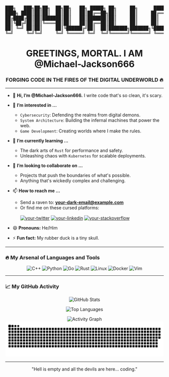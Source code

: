 <!-- 开场，用代码块和ASCII艺术 -->
<div align="center">
<pre>
███╗   ███╗██╗██╗  ██╗██╗   ██╗ █████╗ ██╗     ██╗      ██████╗ ██████╗ ██████╗ 
████╗ ████║██║██║  ██║██║   ██║██╔══██╗██║     ██║     ██╔═══██╗██╔══██╗██╔══██╗
██╔████╔██║██║███████║██║   ██║███████║██║     ██║     ██║   ██║██████╔╝██████╔╝
██║╚██╔╝██║██║╚════██║██║   ██║██╔══██║██║     ██║     ██║   ██║██╔══██╗██╔══██╗
██║ ╚═╝ ██║██║     ██║╚██████╔╝██║  ██║███████╗███████╗╚██████╔╝██║  ██║██║  ██║
╚═╝     ╚═╝╚═╝     ╚═╝ ╚═════╝ ╚═╝  ╚═╝╚══════╝╚══════╝ ╚═════╝ ╚═╝  ╚═╝╚═╝  ╚═╝
</pre>
</div>

<h1 align="center">GREETINGS, MORTAL. I AM @Michael-Jackson666</h1>
<h3 align="center">FORGING CODE IN THE FIRES OF THE DIGITAL UNDERWORLD 🔥</h3>

---

- 👋 **Hi, I’m @Michael-Jackson666.** I write code that's so clean, it's scary.

- 👀 **I’m interested in ...**
  - `Cybersecurity`: Defending the realms from digital demons.
  - `System Architecture`: Building the infernal machines that power the web.
  - `Game Development`: Creating worlds where I make the rules.

- 🌱 **I’m currently learning ...**
  - The dark arts of `Rust` for performance and safety.
  - Unleashing chaos with `Kubernetes` for scalable deployments.

- 💞️ **I’m looking to collaborate on ...**
  - Projects that push the boundaries of what's possible.
  - Anything that's wickedly complex and challenging.

- 📫 **How to reach me ...**
  - Send a raven to: **your-dark-email@example.com**
  - Or find me on these cursed platforms:
    <p align="left">
      <a href="https://twitter.com/your-twitter" target="blank"><img align="center" src="https://raw.githubusercontent.com/rahuldkjain/github-profile-readme-generator/master/src/images/icons/Social/twitter.svg" alt="your-twitter" height="30" width="40" /></a>
      <a href="https://linkedin.com/in/your-linkedin" target="blank"><img align="center" src="https://raw.githubusercontent.com/rahuldkjain/github-profile-readme-generator/master/src/images/icons/Social/linked-in-alt.svg" alt="your-linkedin" height="30" width="40" /></a>
      <a href="https://stackoverflow.com/users/your-id" target="blank"><img align="center" src="https://raw.githubusercontent.com/rahuldkjain/github-profile-readme-generator/master/src/images/icons/Social/stack-overflow.svg" alt="your-stackoverflow" height="30" width="40" /></a>
    </p>

- 😄 **Pronouns:** He/Him

- ⚡ **Fun fact:** My rubber duck is a tiny skull.

---

### 🔥 My Arsenal of Languages and Tools

<p align="center">
  <img src="https://img.shields.io/badge/C++-00599C?style=for-the-badge&logo=c%2B%2B&logoColor=white" alt="C++"/>
  <img src="https://img.shields.io/badge/Python-3776AB?style=for-the-badge&logo=python&logoColor=white" alt="Python"/>
  <img src="https://img.shields.io/badge/Go-00ADD8?style=for-the-badge&logo=go&logoColor=white" alt="Go"/>
  <img src="https://img.shields.io/badge/Rust-000000?style=for-the-badge&logo=rust&logoColor=white" alt="Rust"/>
  <img src="https://img.shields.io/badge/Linux-FCC624?style=for-the-badge&logo=linux&logoColor=black" alt="Linux"/>
  <img src="https://img.shields.io/badge/Docker-2496ED?style=for-the-badge&logo=docker&logoColor=white" alt="Docker"/>
  <img src="https://img.shields.io/badge/Vim-019733?style=for-the-badge&logo=vim&logoColor=white" alt="Vim"/>
</p>

---

### 📈 My GitHub Activity

<p align="center">
  <!-- GitHub 统计，使用暗黑主题 -->
  <img src="https://github-readme-stats.vercel.app/api?username=Michael-Jackson666&show_icons=true&theme=tokyonight&count_private=true&hide_border=true&icon_color=ff0000" alt="GitHub Stats" />
</p>
<p align="center">
  <img src="https://github-readme-stats.vercel.app/api/top-langs/?username=Michael-Jackson666&layout=compact&theme=tokyonight&hide_border=true&text_color=ffffff&icon_color=ff0000" alt="Top Languages" />
</p>
<!-- GitHub 活动图 -->

<div align="center">
  <img src="https://github-readme-activity-graph.vercel.app/graph?username=Michael-Jackson666&theme=react-dark&hide_border=true&area=true&color=ff0000&line=ff0000&point=ffffff" alt="Activity Graph"/>
</div>

<picture>
  <source media="(prefers-color-scheme: dark)" srcset="https://raw.githubusercontent.com/lxfriday/lxfriday/output/github-contribution-grid-snake-dark.svg">
  <source media="(prefers-color-scheme: light)" srcset="https://raw.githubusercontent.com/lxfriday/lxfriday/output/github-contribution-grid-snake.svg">
  <img alt="github contribution grid snake animation" src="https://raw.githubusercontent.com/lxfriday/lxfriday/output/github-contribution-grid-snake.svg">
</picture>

---
<p align="center">
  "Hell is empty and all the devils are here... coding."
</p>